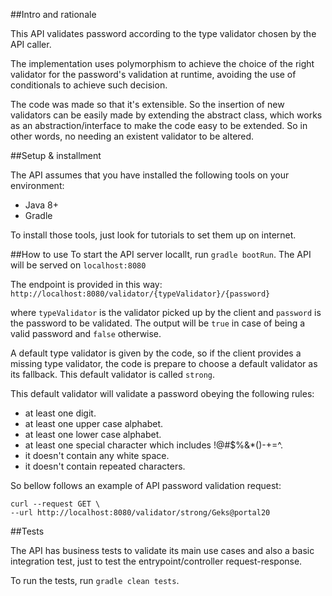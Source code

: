 ##Intro and rationale

This API validates password according to the type validator chosen by the API caller.

The implementation uses polymorphism to achieve the choice of the right validator for the
password's validation at runtime, avoiding the use of conditionals to achieve such decision.

The code was made so that it's extensible. So the insertion of new validators can be easily made
by extending the abstract class, which works as an abstraction/interface to make the code easy to be
extended. So in other words, no needing an existent validator to be altered.

##Setup & installment

The API assumes that you have installed the following tools on your environment:
- Java 8+
- Gradle

To install those tools, just look for tutorials to set them up on internet.


##How to use
To start the API server locallt, run `gradle bootRun`. The API will be served on `localhost:8080`


The endpoint is provided in this way:
`http://localhost:8080/validator/{typeValidator}/{password}`

where `typeValidator` is the validator picked up by the client
and `password` is the password to be validated. The output will be `true`
in case of being a valid password and `false` otherwise.

A default type validator is given by the code, so if the client provides 
a missing type validator, the code is prepare to choose a default validator as its fallback.
This default validator is called `strong`.

This default validator will validate a password obeying the following rules:
- at least one digit.
- at least one upper case alphabet.
- at least one lower case alphabet.
- at least one special character which includes !@#$%&*()-+=^.
- it doesn't contain any white space.
- it doesn't contain repeated characters.

So bellow follows an example of API password validation request:

```
curl --request GET \
--url http://localhost:8080/validator/strong/Geks@portal20
```

##Tests

The API has business tests to validate its main use cases and also a basic integration test, 
just to test the entrypoint/controller request-response. 

To run the tests, run `gradle clean tests`. 


